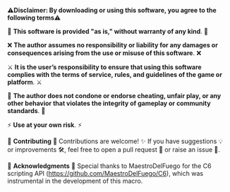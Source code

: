 ⚠️**Disclaimer: By downloading or using this software, you agree to the following terms**⚠️


📜 **This software is provided "as is," without warranty of any kind**. 📜


❌ **The author assumes no responsibility or liability for any damages or consequences arising from the use or misuse of this software**. ❌


⚔️ **It is the user’s responsibility to ensure that using this software complies with the terms of service, rules, and guidelines of the game or platform**. ⚔️


🚫 **The author does not condone or endorse cheating, unfair play, or any other behavior that violates the integrity of gameplay or community standards**. 🚫


⚡ **Use at your own risk**. ⚡


🤝 **Contributing** 🤝
Contributions are welcome! ✨ If you have suggestions 💡 or improvements 🛠️, feel free to open a pull request 📂 or raise an issue 🐛.


👑 **Acknowledgments** 👑
Special thanks to MaestroDelFuego for the C6 scripting API (https://github.com/MaestroDelFuego/C6), which was instrumental in the development of this macro.
